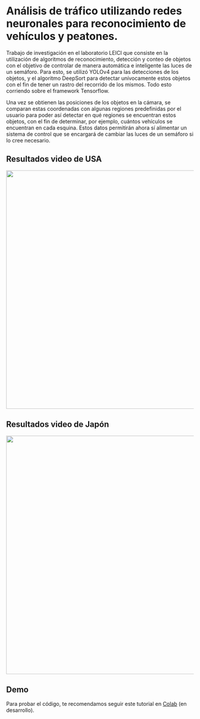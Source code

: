 # Análisis de tráfico utilizando redes neuronales para reconocimiento de vehículos y peatones.


Trabajo de investigación en el laboratorio LEICI que consiste en la utilización de algoritmos de reconocimiento, detección y conteo de objetos con el objetivo de controlar de manera automática e inteligente las luces de un semáforo. Para esto, se utilizó YOLOv4 para las detecciones de los objetos, y el algoritmo DeepSort para detectar unívocamente estos objetos con el fin de tener un rastro del recorrido de los mismos. Todo esto corriendo sobre el framework Tensorflow. 

Una vez se obtienen las posiciones de los objetos en la cámara, se comparan estas coordenadas con algunas regiones predefinidas por el usuario para poder así detectar en qué regiones se encuentran estos objetos, con el fin de determinar, por ejemplo, cuántos vehículos se encuentran en cada esquina. Estos datos permitirán ahora sí alimentar un sistema de control que se encargará de cambiar las luces de un semáforo si lo cree necesario.

## Resultados video de USA
<p align="center"><img src="assets/demo_usa.gif" width=640px></p>


## Resultados video de Japón
<p align="center"><img src="assets/demo_japon.gif" width=640px></p>

## Demo
Para probar el código, te recomendamos seguir este tutorial en <a href='#'>Colab</a> (en desarrollo).
